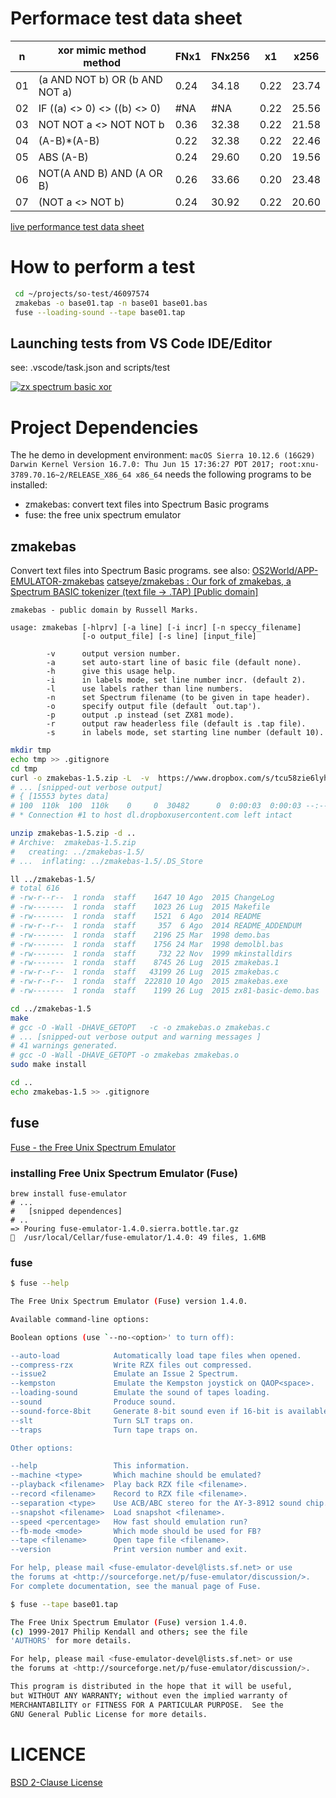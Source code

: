 # Performace test data sheet

n  | xor mimic method method         |  FNx1 |FNx256 |  x1   |  x256 |
---|---------------------------------|-------|-------|-------|-------|
01 | (a AND NOT b) OR (b AND NOT a)  |  0.24 | 34.18 |  0.22 | 23.74 |
02 | IF ((a) <> 0) <> ((b) <> 0)     |  #NA  | #NA   |  0.22 | 25.56 |
03 | NOT NOT a <> NOT NOT b          |  0.36 | 32.38 |  0.22 | 21.58 |
04 | (A-B)*(A-B)                     |  0.22 | 32.38 |  0.22 | 22.46 | 
05 | ABS (A-B)                       |  0.24 | 29.60 |  0.20 | 19.56 |
06 | NOT(A AND B) AND (A OR B)       |  0.26 | 33.66 |  0.20 | 23.48 |
07 | (NOT a <> NOT b)                |  0.24 | 30.92 |  0.22 | 20.60 |

[live performance test data sheet](https://docs.google.com/spreadsheets/d/1gIcXWzl98PcUVWsTl_Q9AqaaVZWXGzfZoju-cEnj5f8/edit?usp=sharing)

# How to perform a test

``` bash
 cd ~/projects/so-test/46097574
 zmakebas -o base01.tap -n base01 base01.bas
 fuse --loading-sound --tape base01.tap
```

## Launching tests from VS Code IDE/Editor 
see: .vscode/task.json and scripts/test

[![zx spectrum basic xor](http://img.youtube.com/vi/UK2-3ux7GPc/0.jpg)](https://youtu.be/UK2-3ux7GPc "zx spectrum basic xor")

# Project Dependencies
The he demo in development environment: ``` macOS Sierra 10.12.6 (16G29) Darwin Kernel Version 16.7.0: Thu Jun 15 17:36:27 PDT 2017; root:xnu-3789.70.16~2/RELEASE_X86_64 x86_64 ```
needs the following programs to be installed:
- zmakebas: convert text files into Spectrum Basic programs
- fuse: the free unix spectrum emulator

## zmakebas
Convert text files into Spectrum Basic programs.
see also:
[OS2World/APP-EMULATOR-zmakebas](https://github.com/OS2World/APP-EMULATOR-zmakebas)
[catseye/zmakebas : Our fork of zmakebas, a Spectrum BASIC tokenizer (text file → .TAP) [Public domain]](https://github.com/catseye/zmakebas)   
```
zmakebas - public domain by Russell Marks.

usage: zmakebas [-hlprv] [-a line] [-i incr] [-n speccy_filename]
                [-o output_file] [-s line] [input_file]

        -v      output version number.
        -a      set auto-start line of basic file (default none).
        -h      give this usage help.
        -i      in labels mode, set line number incr. (default 2).
        -l      use labels rather than line numbers.
        -n      set Spectrum filename (to be given in tape header).
        -o      specify output file (default `out.tap').
        -p      output .p instead (set ZX81 mode).
        -r      output raw headerless file (default is .tap file).
        -s      in labels mode, set starting line number (default 10).
```

``` bash 
mkdir tmp
echo tmp >> .gitignore
cd tmp 
curl -o zmakebas-1.5.zip -L  -v  https://www.dropbox.com/s/tcu58zie6lyhnv5/zmakebas-1.5.zip?dl=1 
# ... [snipped-out verbose output] 
# { [15553 bytes data]
# 100  110k  100  110k    0     0  30482      0  0:00:03  0:00:03 --:--:--  134k
# * Connection #1 to host dl.dropboxusercontent.com left intact

unzip zmakebas-1.5.zip -d ..
# Archive:  zmakebas-1.5.zip
#   creating: ../zmakebas-1.5/
# ...  inflating: ../zmakebas-1.5/.DS_Store  

ll ../zmakebas-1.5/
# total 616
# -rw-r--r--  1 ronda  staff    1647 10 Ago  2015 ChangeLog
# -rw-------  1 ronda  staff    1023 26 Lug  2015 Makefile
# -rw-------  1 ronda  staff    1521  6 Ago  2014 README
# -rw-r--r--  1 ronda  staff     357  6 Ago  2014 README_ADDENDUM
# -rw-------  1 ronda  staff    2196 25 Mar  1998 demo.bas
# -rw-------  1 ronda  staff    1756 24 Mar  1998 demolbl.bas
# -rw-------  1 ronda  staff     732 22 Nov  1999 mkinstalldirs
# -rw-------  1 ronda  staff    8745 26 Lug  2015 zmakebas.1
# -rw-r--r--  1 ronda  staff   43199 26 Lug  2015 zmakebas.c
# -rw-r--r--  1 ronda  staff  222810 10 Ago  2015 zmakebas.exe
# -rw-------  1 ronda  staff    1199 26 Lug  2015 zx81-basic-demo.bas

cd ../zmakebas-1.5
make
# gcc -O -Wall -DHAVE_GETOPT   -c -o zmakebas.o zmakebas.c
# ... [snipped-out verbose output and warning messages ] 
# 41 warnings generated.
# gcc -O -Wall -DHAVE_GETOPT -o zmakebas zmakebas.o
sudo make install

cd ..
echo zmakebas-1.5 >> .gitignore
```

## fuse
[Fuse - the Free Unix Spectrum Emulator](http://fuse-emulator.sourceforge.net)
### installing Free Unix Spectrum Emulator (Fuse)
```
brew install fuse-emulator
# ...
#   [snipped dependences]
# ..
=> Pouring fuse-emulator-1.4.0.sierra.bottle.tar.gz
🍺  /usr/local/Cellar/fuse-emulator/1.4.0: 49 files, 1.6MB
```

### fuse
``` bash 
$ fuse --help

The Free Unix Spectrum Emulator (Fuse) version 1.4.0.

Available command-line options:

Boolean options (use `--no-<option>' to turn off):

--auto-load            Automatically load tape files when opened.
--compress-rzx         Write RZX files out compressed.
--issue2               Emulate an Issue 2 Spectrum.
--kempston             Emulate the Kempston joystick on QAOP<space>.
--loading-sound        Emulate the sound of tapes loading.
--sound                Produce sound.
--sound-force-8bit     Generate 8-bit sound even if 16-bit is available.
--slt                  Turn SLT traps on.
--traps                Turn tape traps on.

Other options:

--help                 This information.
--machine <type>       Which machine should be emulated?
--playback <filename>  Play back RZX file <filename>.
--record <filename>    Record to RZX file <filename>.
--separation <type>    Use ACB/ABC stereo for the AY-3-8912 sound chip.
--snapshot <filename>  Load snapshot <filename>.
--speed <percentage>   How fast should emulation run?
--fb-mode <mode>       Which mode should be used for FB?
--tape <filename>      Open tape file <filename>.
--version              Print version number and exit.

For help, please mail <fuse-emulator-devel@lists.sf.net> or use
the forums at <http://sourceforge.net/p/fuse-emulator/discussion/>.
For complete documentation, see the manual page of Fuse.

```


``` bash 
$ fuse --tape base01.tap 

The Free Unix Spectrum Emulator (Fuse) version 1.4.0.
(c) 1999-2017 Philip Kendall and others; see the file
'AUTHORS' for more details.

For help, please mail <fuse-emulator-devel@lists.sf.net> or use
the forums at <http://sourceforge.net/p/fuse-emulator/discussion/>.

This program is distributed in the hope that it will be useful,
but WITHOUT ANY WARRANTY; without even the implied warranty of
MERCHANTABILITY or FITNESS FOR A PARTICULAR PURPOSE.  See the
GNU General Public License for more details.
```

# LICENCE
[BSD 2-Clause License](./LICENCE)